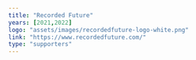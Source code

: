 ```yaml
---
title: "Recorded Future"
years: [2021,2022]
logo: "assets/images/recordedfuture-logo-white.png"
link: "https://www.recordedfuture.com/"
type: "supporters"
---
```

